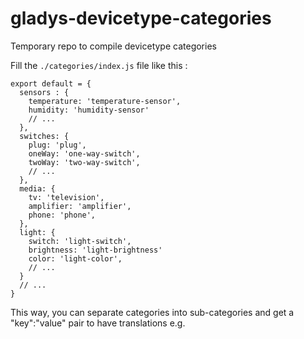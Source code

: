 # gladys-devicetype-categories
Temporary repo to compile devicetype categories

Fill the ``./categories/index.js`` file like this : 
```
export default = {
  sensors : {
    temperature: 'temperature-sensor',
    humidity: 'humidity-sensor'
    // ...
  },
  switches: {
    plug: 'plug',
    oneWay: 'one-way-switch',
    twoWay: 'two-way-switch',
    // ...
  },
  media: {
    tv: 'television',
    amplifier: 'amplifier',
    phone: 'phone',
  },
  light: {
    switch: 'light-switch',
    brightness: 'light-brightness'
    color: 'light-color',
    // ...
  }
  // ...
}
```

This way, you can separate categories into sub-categories and get a "key":"value" pair to have translations e.g.

